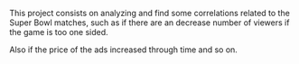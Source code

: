 This project consists on analyzing and find some correlations related to the Super Bowl matches, such as if there are an decrease number of viewers if the game is too one sided.

Also if the price of the ads increased through time and so on.
